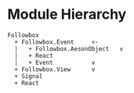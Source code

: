 Module Hierarchy
================

```
Followbox
  + Followbox.Event		<-
  |   + Followbox.AesonObject	v
  |   + React
  |   + Event			v
  + Followbox.View		v
  + Signal
  + React
```
